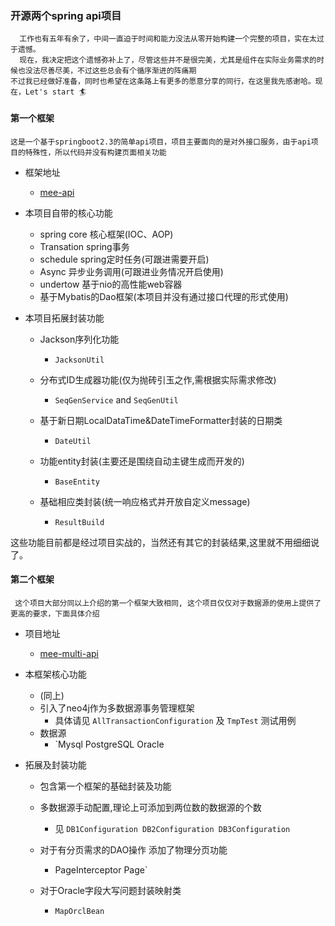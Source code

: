 
### 开源两个spring api项目

```
  工作也有五年有余了，中间一直迫于时间和能力没法从零开始构建一个完整的项目，实在太过于遗憾。
  现在，我决定把这个遗憾弥补上了，尽管这些并不是很完美，尤其是组件在实际业务需求的时候也没法尽善尽美，不过这些总会有个循序渐进的阵痛期
不过我已经做好准备，同时也希望在这条路上有更多的愿意分享的同行，在这里我先感谢哈。现在，Let's start 🏄‍  
```

#### 第一个框架
 
 `这是一个基于springboot2.3的简单api项目，项目主要面向的是对外接口服务，由于api项目的特殊性，所以代码并没有构建页面相关功能`

+ 框架地址
  - [mee-api](https://github.com/funnyzpc/mee-api)
  
+ 本项目自带的核心功能
  - spring core 核心框架(IOC、AOP)
  - Transation spring事务
  - schedule spring定时任务(可跟进需要开启)
  - Async 异步业务调用(可跟进业务情况开启使用)
  - undertow 基于nio的高性能web容器
  - 基于Mybatis的Dao框架(本项目并没有通过接口代理的形式使用)

+ 本项目拓展封装功能
  - Jackson序列化功能
    - `JacksonUtil`
    
  - 分布式ID生成器功能(仅为抛砖引玉之作,需根据实际需求修改)
    - `SeqGenService` and `SeqGenUtil`
    
  - 基于新日期LocalDataTime&DateTimeFormatter封装的日期类
    - `DateUtil`
    
  - 功能entity封装(主要还是围绕自动主键生成而开发的)
    - `BaseEntity`
    
  - 基础相应类封装(统一响应格式并开放自定义message)
    - `ResultBuild`

这些功能目前都是经过项目实战的，当然还有其它的封装结果,这里就不用细细说了。

#### 第二个框架

` 这个项目大部分同以上介绍的第一个框架大致相同, 这个项目仅仅对于数据源的使用上提供了更高的要求，下面具体介绍`

+ 项目地址
  - [mee-multi-api](https://github.com/funnyzpc/mee-multi-api)

+ 本框架核心功能
  - (同上)
  - 引入了neo4j作为多数据源事务管理框架
    - 具体请见 `AllTransactionConfiguration` 及 `TmpTest` 测试用例
  - 数据源
    - `Mysql PostgreSQL Oracle
    
+ 拓展及封装功能
  - 包含第一个框架的基础封装及功能
  
  - 多数据源手动配置,理论上可添加到两位数的数据源的个数
    - 见 `DB1Configuration DB2Configuration DB3Configuration`
    
  - 对于有分页需求的DAO操作 添加了物理分页功能
    - PageInterceptor Page`
    
  - 对于Oracle字段大写问题封装映射类
    - `MapOrclBean`




